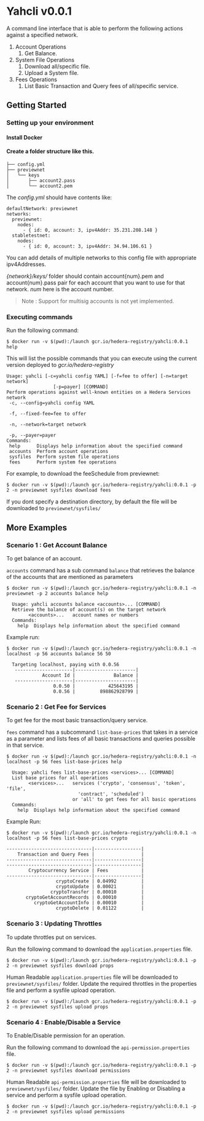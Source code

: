 # Yahcli v0.0.1
A command line interface that is able to perform the following actions against a specified network.

1. Account Operations
    1. Get Balance.
2. System File Operations
    1. Download all/specific file.
    2. Upload a System file.
3. Fees Operations
    1. List Basic Transaction and Query fees of all/specific service.

## Getting Started
### Setting up your environment

#### Install Docker



#### Create a folder structure like this.<br>
```
├── config.yml
├── previewnet
│   └── keys
│       ├── account2.pass
│       └── account2.pem
```

The _config.yml_ should have contents like:

```
defaultNetwork: previewnet
networks:
  previewnet:
    nodes:
      - { id: 0, account: 3, ipv4Addr: 35.231.208.148 }
  stabletestnet:
    nodes:
      - { id: 0, account: 3, ipv4Addr: 34.94.106.61 }
```

You can add details of multiple networks to this config file with appropriate ipv4Addresses.

_{network}/keys/_ folder should contain account{num}.pem and account{num}.pass pair for each account that you want to use for that network.
_num_ here is the account number. 

> Note : Support for multisig accounts is not yet implemented.

### Executing commands

Run the following command:
```
$ docker run -v $(pwd):/launch gcr.io/hedera-registry/yahcli:0.0.1 help
```

This will list the possible commands that you can execute using the current version deployed to _gcr.io/hedera-registry_

```
Usage: yahcli [-c=yahcli config YAML] [-f=fee to offer] [-n=target network]
                 [-p=payer] [COMMAND]
Perform operations against well-known entities on a Hedera Services network
 -c, --config=yahcli config YAML

 -f, --fixed-fee=fee to offer

 -n, --network=target network

 -p, --payer=payer
Commands:
 help      Displays help information about the specified command
 accounts  Perform account operations
 sysfiles  Perform system file operations
 fees      Perform system fee operations
``` 

For example, to download the feeSchedule from previewnet:
```
$ docker run -v $(pwd):/launch gcr.io/hedera-registry/yahcli:0.0.1 -p 2 -n previewnet sysfiles download fees
```

If you dont specify a destination directory, by default the file will be downloaded to `previewnet/sysfiles/`

## More Examples
### Scenario 1 : Get Account Balance
To get balance of an account.

`accounts` command has a sub command `balance` that retrieves the balance of the accounts that are mentioned as parameters

```
$ docker run -v $(pwd):/launch gcr.io/hedera-registry/yahcli:0.0.1 -n previewnet -p 2 accounts balance help

  Usage: yahcli accounts balance <accounts>... [COMMAND]
  Retrieve the balance of account(s) on the target network
        <accounts>...   account names or numbers
  Commands:
    help  Displays help information about the specified command

```

Example run:
```
$ docker run -v $(pwd):/launch gcr.io/hedera-registry/yahcli:0.0.1 -n localhost -p 56 accounts balance 56 50
  
  Targeting localhost, paying with 0.0.56
   ---------------------|----------------------|
             Account Id |              Balance |
   ---------------------|----------------------|
                 0.0.50 |            425643195 |
                 0.0.56 |         898862928799 |

```

### Scenario 2 : Get Fee for Services
To get fee for the most basic transaction/query service.

`fees` command has a subcommand `list-base-prices` that takes in a service as a parameter and lists fees of all basic transactions and queries possible in that service.

```
$ docker run -v $(pwd):/launch gcr.io/hedera-registry/yahcli:0.0.1 -n localhost -p 56 fees list-base-prices help

  Usage: yahcli fees list-base-prices <services>... [COMMAND]
  List base prices for all operations
        <services>...   services ('crypto', 'consensus', 'token', 'file',
                          'contract', 'scheduled')
                        or 'all' to get fees for all basic operations
  Commands:
    help  Displays help information about the specified command
```

Example Run:
```
$ docker run -v $(pwd):/launch gcr.io/hedera-registry/yahcli:0.0.1 -n localhost -p 56 fees list-base-prices crypto

-------------------------------|-----------------|
    Transaction and Query Fees |                 |
-------------------------------|-----------------|
-------------------------------|-----------------|
        Cryptocurrency Service | Fees            |
-------------------------------|-----------------|
                  cryptoCreate | 0.04992         |
                  cryptoUpdate | 0.00021         |
                cryptoTransfer | 0.00010         |
       cryptoGetAccountRecords | 0.00010         |
          cryptoGetAccountInfo | 0.00010         |
                  cryptoDelete | 0.01122         |
```

### Scenario 3 : Updating Throttles
To update throttles put on services.

Run the following command to download the `application.properties` file.
```
$ docker run -v $(pwd):/launch gcr.io/hedera-registry/yahcli:0.0.1 -p 2 -n previewnet sysfiles download props
```

Human Readable `application.properties` file will be downloaded to `previewnet/sysfiles/` folder.
Update the required throttles in the properties file and perform a sysfile upload operation.

```
$ docker run -v $(pwd):/launch gcr.io/hedera-registry/yahcli:0.0.1 -p 2 -n previewnet sysfiles upload props
```

### Scenario 4 : Enable/Disable a Service
To Enable/Disable permission for an operation.

Run the following command to download the `api-permission.properties` file.
```
$ docker run -v $(pwd):/launch gcr.io/hedera-registry/yahcli:0.0.1 -p 2 -n previewnet sysfiles download permissions
```

Human Readable `api-permission.properties` file will be downloaded to `previewnet/sysfiles/` folder.
Update the file by Enabling or Disabling a service and perform a sysfile upload operation. 

```
$ docker run -v $(pwd):/launch gcr.io/hedera-registry/yahcli:0.0.1 -p 2 -n previewnet sysfiles upload permissions
```